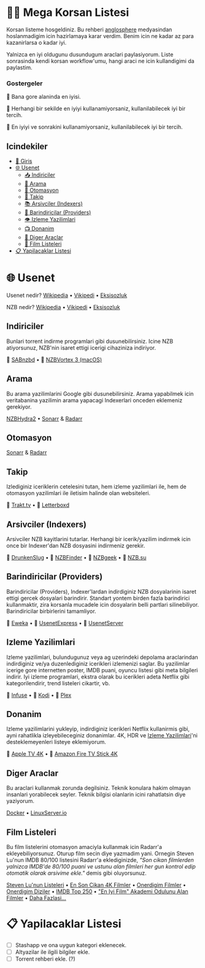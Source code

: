 # 🏴‍☠️ Mega Korsan Listesi

Korsan listeme hosgeldiniz. Bu rehberi [anglosphere](https://en.wikipedia.org/wiki/Anglosphere) medyasindan hoslanmadigim icin hazirlamaya karar verdim. Benim icin ne kadar az para kazanirlarsa o kadar iyi.

Yalnizca en iyi oldugunu dusundugum araclari paylasiyorum. Liste sonrasinda kendi korsan workflow'umu, hangi araci ne icin kullandigimi da paylastim.

### Gostergeler

🥇 Bana gore alaninda en iyisi.

🥈 Herhangi bir sekilde en iyiyi kullanamiyorsaniz, kullanilabilecek iyi bir tercih.

🥉 En iyiyi ve sonrakini kullanamiyorsaniz, kullanilabilecek iyi bir tercih.

## Icindekiler

- [👋 Giris](#giris)
- [🌐 Usenet](#usenet)
  - [📥 Indiriciler](#indiriciler)
  - [🔎 Arama](#arama)
  - [🤖 Otomasyon](#otomasyon)
  - [📒 Takip](#takip)
  - [📚 Arsivciler (Indexers)](#arsivciler-indexers)
  - [🏦 Barindiricilar (Providers)](#barindiricilar-providers)
  - [👁️ Izleme Yazilimlari](#izleme-yazilimlari)
  - [📺 Donanim](#donanim)
  - [🧰 Diger Araclar](#diger-araclar)
  - [🍿 Film Listeleri](#film-listeleri)
- [📋 Yapilacaklar Listesi](#yapilacaklar-listesi)

# 🌐 Usenet

Usenet nedir?
[Wikipedia](https://en.wikipedia.org/wiki/Usenet) • [Vikipedi](https://tr.wikipedia.org/wiki/Usenet) • [Eksisozluk](https://eksisozluk.com/usenet--119551)

NZB nedir?
[Wikipedia](https://en.wikipedia.org/wiki/NZB) • [Vikipedi](https://tr.wikipedia.org/wiki/NZB) • [Eksisozluk](https://eksisozluk.com/nzb--1237026)

## Indiriciler

Bunlari torrent indirme programlari gibi dusunebilirsiniz. Icine NZB atiyorsunuz, NZB'nin isaret ettigi icerigi cihaziniza indiriyor.

🥇 [SABnzbd](https://github.com/sabnzbd/sabnzbd) • 🥉 [NZBVortex 3 (macOS)](https://www.nzbvortex.com/landing/)

## Arama

Bu arama yazilimlarini Google gibi dusunebilirsiniz. Arama yapabilmek icin veritabanina yazilimin arama yapacagi Indexerlari onceden eklemeniz gerekiyor.

[NZBHydra2](https://github.com/theotherp/nzbhydra2) • [Sonarr](https://github.com/Sonarr/Sonarr) & [Radarr](https://github.com/Radarr/Radarr)

## Otomasyon

[Sonarr](https://github.com/Sonarr/Sonarr>) & [Radarr](https://github.com/Radarr/Radarr)

## Takip

Izlediginiz iceriklerin cetelesini tutan, hem izleme yazilimlari ile, hem de otomasyon yazilimlari ile iletisim halinde olan websiteleri.

🥇 [Trakt.tv](https://trakt.tv/) • 🥉 [Letterboxd](https://letterboxd.com)

## Arsivciler (Indexers)

Arsivciler NZB kayitlarini tutarlar. Herhangi bir icerik/yazilim indirmek icin once bir Indexer'dan NZB dosyasini indirmeniz gerekir.

🥇 [DrunkenSlug](https://drunkenslug.com/) • 🥈 [NZBFinder](https://nzbfinder.ws/register?ref=205634) • 🥈 [NZBgeek](https://nzbgeek.info/) • 🥉 [NZB.su](https://nzb.su/)

## Barindiricilar (Providers)

Barindiricilar (Providers), Indexer'lardan indirdiginiz NZB dosyalarinin isaret ettigi gercek dosyalari barindirir. Standart yontem birden fazla barindirici kullanmaktir, zira korsanla mucadele icin dosyalarin belli partlari silinebiliyor. Barindiricilar birbirlerini tamamliyor.

🥇 [Eweka](https://www.eweka.nl/en) • 🥈 [UsenetExpress](https://www.usenetexpress.com/) • 🥈 [UsenetServer](https://www.usenetserver.com/)

## Izleme Yazilimlari

Izleme yazilimlari, bulundugunuz veya ag uzerindeki depolama araclarindan indirdiginiz ve/ya duzenlediginiz icerikleri izlemenizi saglar. Bu yazilimlar icerige gore internetten poster, IMDB puani, oyuncu listesi gibi meta bilgileri indirir. Iyi izleme programlari, ekstra olarak bu icerikleri adeta Netflix gibi kategorilendirir, trend listeleri cikartir, vb.

🥇 [Infuse](https://firecore.com/infuse/) • 🥈 [Kodi](https://kodi.tv/) • 🥈 [Plex](https://www.plex.tv)

## Donanim

Izleme yazilimlarini yukleyip, indirdiginiz icerikleri Netflix kullanirmis gibi, ayni rahatlikla izleyebileceginiz donanimlar. 4K, HDR ve [Izleme Yazilimlari](#izleme-yazilimlari)'ni desteklemeyenleri listeye eklemiyorum.

🥇 [Apple TV 4K](https://www.apple.com/apple-tv-4k/) • 🥈 [Amazon Fire TV Stick 4K](https://www.amazon.com/Fire-TV-Stick-4K-with-Alexa-Voice-Remote/dp/B079QHML21)

## Diger Araclar

Bu araclari kullanmak zorunda degilsiniz. Teknik konulara hakim olmayan insanlari yorabilecek seyler. Teknik bilgisi olanlarin icini rahatlatsin diye yaziyorum.

[Docker](https://www.docker.com) • [LinuxServer.io](https://fleet.linuxserver.io)

## Film Listeleri

Bu film listelerini otomasyon amaciyla kullanmak icin Radarr'a ekleyebiliyorsunuz. Oturup film secin diye yazmadim yani. Ornegin Steven Lu'nun IMDB 80/100 listesini Radarr'a eklediginizde, _"Son cikan filmlerden yalnizca IMDB'de 80/100 puani ve ustunu alan filmleri her gun kontrol edip otomatik olarak arsivime ekle."_ demis gibi oluyorsunuz.

[Steven Lu'nun Listeleri](https://github.com/sjlu/popular-movies) • [En Son Cikan 4K Filmler](https://trakt.tv/users/giladg/lists/latest-4k-releases?sort=added,asc) • [Onerdigim Filmler](https://trakt.tv/users/emrecaydin/lists/my-recommendations?display=movie&sort=added,asc) • [Onerdigim Diziler](https://trakt.tv/users/emrecaydin/lists/my-recommendations?display=show&sort=added,asc) • [IMDB Top 250](https://trakt.tv/users/justin/lists/imdb-top-rated-movies?sort=rank,asc) • ["En Iyi Film" Akademi Odulunu Alan Filmler](https://trakt.tv/users/thefork/lists/academy-awards-best-picture-winners?sort=rank,asc) • [Daha Fazlasi...](https://trakt.tv/discover#lists)

# 📋 Yapilacaklar Listesi

- [ ] Stashapp ve ona uygun kategori eklenecek.
- [ ] Altyazilar ile ilgili bilgiler ekle.
- [ ] Torrent rehberi ekle. (?)

